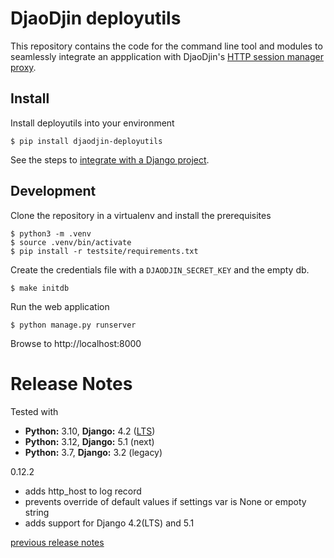 DjaoDjin deployutils
====================

This repository contains the code for the command line tool and modules
to seamlessly integrate an appplication with DjaoDjin's
[HTTP session manager proxy](https://github.com/djaodjin/djaoapp).

Install
-------

Install deployutils into your environment


    $ pip install djaodjin-deployutils

See the steps to [integrate with a Django project](docs/deploy-django.rst).


Development
-----------

Clone the repository in a virtualenv and install the prerequisites


    $ python3 -m .venv
    $ source .venv/bin/activate
    $ pip install -r testsite/requirements.txt


Create the credentials file with a ``DJAODJIN_SECRET_KEY`` and the empty db.


    $ make initdb


Run the web application


    $ python manage.py runserver


Browse to http://localhost:8000

Release Notes
=============

Tested with

- **Python:** 3.10, **Django:** 4.2 ([LTS](https://www.djangoproject.com/download/))
- **Python:** 3.12, **Django:** 5.1 (next)
- **Python:** 3.7, **Django:** 3.2 (legacy)

0.12.2

  * adds http_host to log record
  * prevents override of default values if settings var is None or empoty string
  * adds support for Django 4.2(LTS) and 5.1

[previous release notes](changelog)
